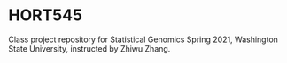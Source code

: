 # HORT545
Class project repository for Statistical Genomics Spring 2021, Washington State University, instructed by Zhiwu Zhang. 
